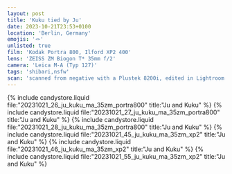 ```yaml
---
layout: post
title: 'Kuku tied by Ju'
date: 2023-10-21T23:53+0100
location: 'Berlin, Germany'
emojis: '🪢'
unlisted: true
film: 'Kodak Portra 800, Ilford XP2 400'
lens: 'ZEISS ZM Biogon T* 35mm f/2'
camera: 'Leica M-A (Typ 127)'
tags: 'shibari,nsfw'
scan: 'scanned from negative with a Plustek 8200i, edited in Lightroom'
---
```


{% include candystore.liquid file:"20231021_26_ju_kuku_ma_35zm_portra800" title:"Ju and Kuku" %}
{% include candystore.liquid file:"20231021_27_ju_kuku_ma_35zm_portra800" title:"Ju and Kuku" %}
{% include candystore.liquid file:"20231021_28_ju_kuku_ma_35zm_portra800" title:"Ju and Kuku" %}
{% include candystore.liquid file:"20231021_45_ju_kuku_ma_35zm_xp2" title:"Ju and Kuku" %}
{% include candystore.liquid file:"20231021_46_ju_kuku_ma_35zm_xp2" title:"Ju and Kuku" %}
{% include candystore.liquid file:"20231021_55_ju_kuku_ma_35zm_xp2" title:"Ju and Kuku" %}